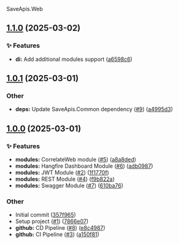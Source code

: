 SaveApis.Web
<a name="1.1.0"></a>
## [1.1.0](https://www.github.com/SaveApis/SaveApis.Web/releases/tag/v1.1.0) (2025-03-02)

### ✨ Features

* **di:** Add additional modules support ([a6598c6](https://www.github.com/SaveApis/SaveApis.Web/commit/a6598c636182c404da75cc2df99bf4e49143301e))

<a name="1.0.1"></a>
## [1.0.1](https://www.github.com/SaveApis/SaveApis.Web/releases/tag/v1.0.1) (2025-03-01)

### Other

* **deps:** Update SaveApis.Common dependency ([#9](https://www.github.com/SaveApis/SaveApis.Web/issues/9)) ([a4995d3](https://www.github.com/SaveApis/SaveApis.Web/commit/a4995d36e1ef8b97d0212245edb2f11857c39c7c))

<a name="1.0.0"></a>
## [1.0.0](https://www.github.com/SaveApis/SaveApis.Web/releases/tag/v1.0.0) (2025-03-01)

### ✨ Features

* **modules:** CorrelateWeb module ([#5](https://www.github.com/SaveApis/SaveApis.Web/issues/5)) ([a8a8ded](https://www.github.com/SaveApis/SaveApis.Web/commit/a8a8deda3dbdb8a758a2d9c8ee57730f2a0c0cf4))
* **modules:** Hangfire Dashboard Module ([#6](https://www.github.com/SaveApis/SaveApis.Web/issues/6)) ([adb0987](https://www.github.com/SaveApis/SaveApis.Web/commit/adb0987164db52c6c81e0d7fbcd5a85e925b43e4))
* **modules:** JWT Module ([#2](https://www.github.com/SaveApis/SaveApis.Web/issues/2)) ([1f1770f](https://www.github.com/SaveApis/SaveApis.Web/commit/1f1770feead9fae8f8a8badd8d4f4ff96e43ddab))
* **modules:** REST Module ([#4](https://www.github.com/SaveApis/SaveApis.Web/issues/4)) ([f9b822a](https://www.github.com/SaveApis/SaveApis.Web/commit/f9b822ac2c669a6b41086e492d9d7fbefded553b))
* **modules:** Swagger Module ([#7](https://www.github.com/SaveApis/SaveApis.Web/issues/7)) ([610ba76](https://www.github.com/SaveApis/SaveApis.Web/commit/610ba760e303f5000d926699a5c5650f1240ca98))

### Other

* Initial commit ([357f965](https://www.github.com/SaveApis/SaveApis.Web/commit/357f9657b56606a3c0baebddff57dbd340f94faf))
* Setup project ([#1](https://www.github.com/SaveApis/SaveApis.Web/issues/1)) ([7866e07](https://www.github.com/SaveApis/SaveApis.Web/commit/7866e07c3cd2e196c4019fa9df481c42e45aec71))
* **github:** CD Pipeline ([#8](https://www.github.com/SaveApis/SaveApis.Web/issues/8)) ([e8c4987](https://www.github.com/SaveApis/SaveApis.Web/commit/e8c49879bdfacfd0ed94e0f78193b1893790a6cc))
* **github:** CI Pipeline ([#3](https://www.github.com/SaveApis/SaveApis.Web/issues/3)) ([a150f81](https://www.github.com/SaveApis/SaveApis.Web/commit/a150f81c9ae91f5a4b63c4f09e01f94fa8faa4d7))


